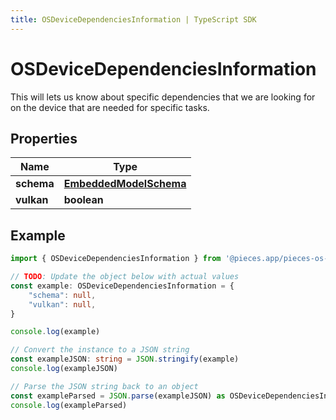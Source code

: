 ```yaml
---
title: OSDeviceDependenciesInformation | TypeScript SDK
---
```



# OSDeviceDependenciesInformation

This will lets us know about specific dependencies that we are looking for on the device that are needed for specific tasks.

## Properties

Name | Type
------------ | -------------
**schema** | [**EmbeddedModelSchema**](EmbeddedModelSchema)
**vulkan** | **boolean**

## Example

```typescript
import { OSDeviceDependenciesInformation } from '@pieces.app/pieces-os-client'

// TODO: Update the object below with actual values
const example: OSDeviceDependenciesInformation = {
    "schema": null,
    "vulkan": null,
}

console.log(example)

// Convert the instance to a JSON string
const exampleJSON: string = JSON.stringify(example)
console.log(exampleJSON)

// Parse the JSON string back to an object
const exampleParsed = JSON.parse(exampleJSON) as OSDeviceDependenciesInformation
console.log(exampleParsed)
```


